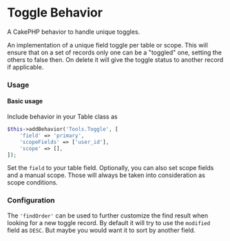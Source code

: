 # Toggle Behavior

A CakePHP behavior to handle unique toggles.

An implementation of a unique field toggle per table or scope.
This will ensure that on a set of records only one can be a "toggled" one, setting the others to false then.
On delete it will give the toggle status to another record if applicable.

### Usage

#### Basic usage
Include behavior in your Table class as
```php
$this->addBehavior('Tools.Toggle', [
	'field' => 'primary', 
	'scopeFields' => ['user_id'],
	'scope' => [],
]);
```

Set the `field` to your table field. Optionally, you can also set scope fields and a manual scope. 
Those will always be taken into consideration as scope conditions.

### Configuration

The `'findOrder'` can be used to further customize the find result when looking for a new toggle record.
By default it will try to use the `modified` field as `DESC`. But maybe you would want it to sort by another field.
